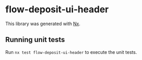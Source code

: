 # flow-deposit-ui-header

This library was generated with [Nx](https://nx.dev).

## Running unit tests

Run `nx test flow-deposit-ui-header` to execute the unit tests.
